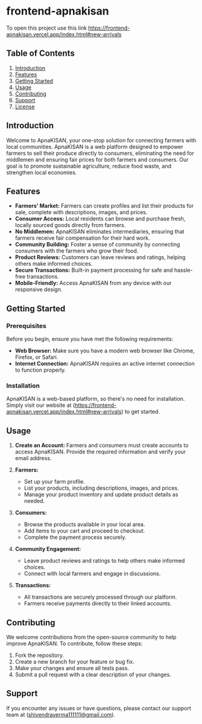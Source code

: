 # frontend-apnakisan
To open this project use this link
https://frontend-apnakisan.vercel.app/index.html#new-arrivals

## Table of Contents

1. [Introduction](#introduction)
2. [Features](#features)
3. [Getting Started](#getting-started)
4. [Usage](#usage)
5. [Contributing](#contributing)
6. [Support](#support)
7. [License](#license)

## Introduction

Welcome to ApnaKISAN, your one-stop solution for connecting farmers with local communities. ApnaKISAN is a web platform designed to empower farmers to sell their produce directly to consumers, eliminating the need for middlemen and ensuring fair prices for both farmers and consumers. Our goal is to promote sustainable agriculture, reduce food waste, and strengthen local economies.

## Features

- **Farmers' Market:** Farmers can create profiles and list their products for sale, complete with descriptions, images, and prices.
- **Consumer Access:** Local residents can browse and purchase fresh, locally sourced goods directly from farmers.
- **No Middlemen:** ApnaKISAN eliminates intermediaries, ensuring that farmers receive fair compensation for their hard work.
- **Community Building:** Foster a sense of community by connecting consumers with the farmers who grow their food.
- **Product Reviews:** Customers can leave reviews and ratings, helping others make informed choices.
- **Secure Transactions:** Built-in payment processing for safe and hassle-free transactions.
- **Mobile-Friendly:** Access ApnaKISAN from any device with our responsive design.

## Getting Started

### Prerequisites

Before you begin, ensure you have met the following requirements:

- **Web Browser:** Make sure you have a modern web browser like Chrome, Firefox, or Safari.
- **Internet Connection:** ApnaKISAN requires an active internet connection to function properly.

### Installation

ApnaKISAN is a web-based platform, so there's no need for installation. Simply visit our website at (https://frontend-apnakisan.vercel.app/index.html#new-arrivals) to get started.

## Usage

1. **Create an Account:** Farmers and consumers must create accounts to access ApnaKISAN. Provide the required information and verify your email address.

2. **Farmers:**
   - Set up your farm profile.
   - List your products, including descriptions, images, and prices.
   - Manage your product inventory and update product details as needed.

3. **Consumers:**
   - Browse the products available in your local area.
   - Add items to your cart and proceed to checkout.
   - Complete the payment process securely.

4. **Community Engagement:**
   - Leave product reviews and ratings to help others make informed choices.
   - Connect with local farmers and engage in discussions.

5. **Transactions:**
   - All transactions are securely processed through our platform.
   - Farmers receive payments directly to their linked accounts.

## Contributing

We welcome contributions from the open-source community to help improve ApnaKISAN. To contribute, follow these steps:

1. Fork the repository.
2. Create a new branch for your feature or bug fix.
3. Make your changes and ensure all tests pass.
4. Submit a pull request with a clear description of your changes.

## Support

If you encounter any issues or have questions, please contact our support team at (shivendraverma111111@gmail.com).

